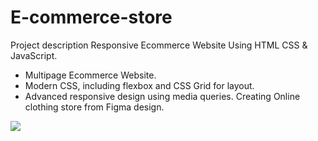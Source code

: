 # E-commerce-store
Project description
Responsive Ecommerce Website Using HTML CSS & JavaScript.
- Multipage Ecommerce Website.
- Modern CSS, including flexbox and CSS Grid for layout.
- Advanced responsive design using media queries.
Creating Online clothing store from Figma design.

<img src="https://upwork-usw2-prod-agora-file-storage.s3.us-west-2.amazonaws.com/profile/portfolio/thumbnail/7bdce449cf268cefdf1058c1014b8524?response-content-disposition=inline%3B%20filename%3D%22image_large%22%3B%20filename%2A%3Dutf-8%27%27image_large&X-Amz-Security-Token=IQoJb3JpZ2luX2VjEEYaCXVzLXdlc3QtMiJGMEQCID%2FItM%2FT0vqUx2WEpfVXvzVOvOyG4%2F1%2BOzb%2FbIJsrsBZAiAR8jtt6llz9mLyIHiRKqq8EUu3%2B73UgKsGgDoqZSNRjyrNBAgfEAAaDDczOTkzOTE3MzgxOSIMUxy2G1QK8TIFWYDEKqoE4gC49%2FrfSvJRoLSk%2BUtRfBVdNVIj%2Ba4NTl%2FoqKdbEnwlqTItejeAu5SHyx5QlOoQdPHhH6mhb567qydV1OVbR2aajZySVyyE9MPTInmOrAx9sCFKCW%2F7f581VpnrFHIICSHdS8WA2SrAwdLVVcitPhzCM1Pp%2Fg2JAWBa0CDc0oJ7r7vfWHjzwsQSgMHAABHsVse%2BYHLvLcAGSUPlWXVzhnom0MXCJexMw77WMS5M6bKUIgCS0K5tPssdKU921YNp5V3YhHCkcFzNi0BkNKMYPwhuHO1OjX2ReKXBgVYGbArK7dQukjbIe6HCbdzCyF%2BejpyuCA8Sqy3ebUhdj8GA6FWhFv2U%2FcSHJ7UAoixDARvn0Pz1p8ZJk8tY8L9jENVnt8AJ1d5CPgznR560DK7OEmxiQ7fbe9NN4TdoyTpYgpMPoYCaDk5i4t0RNePX7kUmGmEJL9xZx7EI9EDIaCwkAWjX1XmdkCj2Jc4eM7hh%2BHGxAiz7%2F%2F3HreMjxa9S9LvI4hsLQ4uWdgqrVwCDlekfWWADo%2FhYH2GaczA26xSRdImJZJf027NSbP8dHJfh0F%2FolXafpuRiObEOBbFY7Y4uiCmho%2FX6ILoDJVEsQGZi92UmzYqMlYBSavAg4I5kLCeBYzOT8MSHm7%2FpFk4qMCyk%2BL0NQzJWhE3Q1VZhykVv9LdsLnV%2FFXQmbNvw7v9HYPVt6fdf50LYbiJMdM78QCNNFcBC4dvvhEJQqkIwkcPrkwY6qAFA8KTUOGrmqPbUptNBy9zHdzpLDWIJVw%2B0yYXZkxq7rPdWxlI%2BwiVqouqOTt7DccRX3YqnPbekn1%2FFUlN6c9CdLm4%2FtfyjE7eXviEOvyCifpzLopJRf%2Fb2Q0ma3WL2RDqN6tqk0PA6MYvoRt5aeN%2F8OHNB25rUnKQdYQFPzaEn1wf%2Bla9Vo7fK0LrLiADePxVzxuzM6UnoGjrX8I0AB4Bm4ccux8gapQw%3D&X-Amz-Algorithm=AWS4-HMAC-SHA256&X-Amz-Date=20220510T224043Z&X-Amz-SignedHeaders=host&X-Amz-Expires=900&X-Amz-Credential=ASIA2YR6PYW5QFS7367I%2F20220510%2Fus-west-2%2Fs3%2Faws4_request&X-Amz-Signature=30b66a839c88665e5a61eeb8b697e8f54fdf7ff8d05eaee2c55b3134ab345785">
